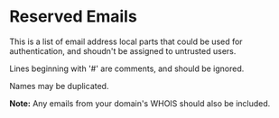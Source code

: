 # Reserved Emails

This is a list of email address local parts that could be used for authentication, and shoudn't be assigned to untrusted users. 

Lines beginning with '#' are comments, and should be ignored.

Names may be duplicated.

**Note:** Any emails from your domain's WHOIS should also be included.